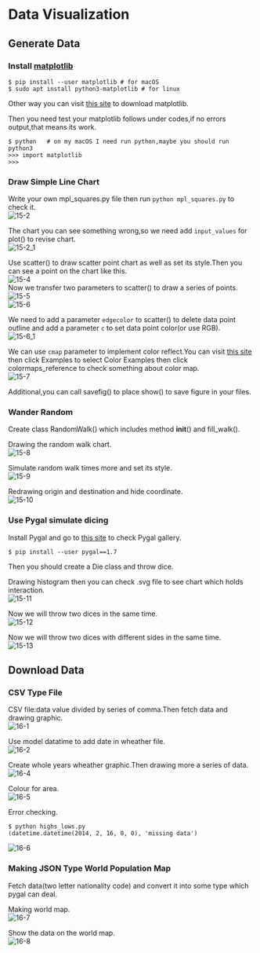 # Data Visualization

## Generate Data

### Install [matplotlib](http://matplotlib.org)
```Shell
$ pip install --user matplotlib # for macOS
$ sudo apt install python3-matplotlib # for linux
```
Other way you can visit [this site](http://www.lfd.uci.edu/-gohlke/pythonlibs/#matplotlib) to download matplotlib.<br>

Then you need test your matplotlib follows under codes,if no errors output,that means its work.<br>
```Shell
$ python   # on my macOS I need run python,maybe you should run python3
>>> import matplotlib
>>>
```

### Draw Simple Line Chart

Write your own mpl_squares.py file then run `python mpl_squares.py` to check it.<br>
![15-2](https://github.com/i0Ek3/PythonCrashCourse/blob/master/code/part2/proj2/pic/15-2.png)<br>

The chart you can see something wrong,so we need add `input_values` for plot() to revise chart.<br>
![15-2_1](https://github.com/i0Ek3/PythonCrashCourse/blob/master/code/part2/proj2/pic/15-2_1.png)<br>

Use scatter() to draw scatter point chart as well as set its style.Then you can see a point on the chart like this.<br>
![15-4](https://github.com/i0Ek3/PythonCrashCourse/blob/master/code/part2/proj2/pic/15-4.png)<br>
Now we transfer two parameters to scatter() to draw a series of points.<br>
![15-5](https://github.com/i0Ek3/PythonCrashCourse/blob/master/code/part2/proj2/pic/15-5.png)<br>
![15-6](https://github.com/i0Ek3/PythonCrashCourse/blob/master/code/part2/proj2/pic/15-6.png)<br>

We need to add a parameter `edgecolor` to scatter() to delete data point outline and add a parameter `c` to set data point color(or use RGB).<br>
![15-6_1](https://github.com/i0Ek3/PythonCrashCourse/blob/master/code/part2/proj2/pic/15-6_1.png)<br>

We can use `cmap` parameter to implement color reflect.You can visit [this site](http://matplotlin.org) then click Examples to select Color Examples then click colormaps_reference to check something about color map.<br>
![15-7](https://github.com/i0Ek3/PythonCrashCourse/blob/master/code/part2/proj2/pic/15-7.png)<br>

Additional,you can call savefig() to place show() to save figure in your files.<br>

### Wander Random

Create class RandomWalk() which includes method __init__() and fill_walk().<br>

Drawing the random walk chart.<br>
![15-8](https://github.com/i0Ek3/PythonCrashCourse/blob/master/code/part2/proj2/pic/15-8.png)<br>

Simulate random walk times more and set its style.<br>
![15-9](https://github.com/i0Ek3/PythonCrashCourse/blob/master/code/part2/proj2/pic/15-9.png)<br>

Redrawing origin and destination and hide coordinate.<br>
![15-10](https://github.com/i0Ek3/PythonCrashCourse/blob/master/code/part2/proj2/pic/15-10.png)<br>

### Use Pygal simulate dicing

Install Pygal and go to [this site](http://www.pygal.org) to check Pygal gallery.<br>
```Shell
$ pip install --user pygal==1.7
```

Then you should create a Die class and throw dice.<br>

Drawing histogram then you can check .svg file to see chart which holds interaction.<br>
![15-11](https://github.com/i0Ek3/PythonCrashCourse/blob/master/code/part2/proj2/pic/15-11.png)<br>

Now we will throw two dices in the same time.<br>
![15-12](https://github.com/i0Ek3/PythonCrashCourse/blob/master/code/part2/proj2/pic/15-12.png)<br>

Now we will throw two dices with different sides in the same time.<br>
![15-13](https://github.com/i0Ek3/PythonCrashCourse/blob/master/code/part2/proj2/pic/15-13.png)<br>


## Download Data

### CSV Type File

CSV file:data value divided by series of comma.Then fetch data and drawing graphic.<br>
![16-1](https://github.com/i0Ek3/PythonCrashCourse/blob/master/code/part2/proj2/pic/16-1.png)<br>

Use model datatime to add date in wheather file.<br>
![16-2](https://github.com/i0Ek3/PythonCrashCourse/blob/master/code/part2/proj2/pic/16-2.png)<br>

Create whole years wheather graphic.Then drawing more a series of data.<br>
![16-4](https://github.com/i0Ek3/PythonCrashCourse/blob/master/code/part2/proj2/pic/16-4.png)<br>

Colour for area.<br>
![16-5](https://github.com/i0Ek3/PythonCrashCourse/blob/master/code/part2/proj2/pic/16-5.png)<br>

Error checking.<br>
```Shell
$ python highs_lows.py
(datetime.datetime(2014, 2, 16, 0, 0), 'missing data')
```
![16-6](https://github.com/i0Ek3/PythonCrashCourse/blob/master/code/part2/proj2/pic/16-6.png)<br>

### Making JSON Type World Population Map

Fetch data(two letter nationality code) and convert it into some type which pygal can deal.<br>

Making world map.<br>
![16-7](https://github.com/i0Ek3/PythonCrashCourse/blob/master/code/part2/proj2/pic/16-7.png)<br>

Show the data on the world map.<br>
![16-8](https://github.com/i0Ek3/PythonCrashCourse/blob/master/code/part2/proj2/pic/16-8.png)<br>




